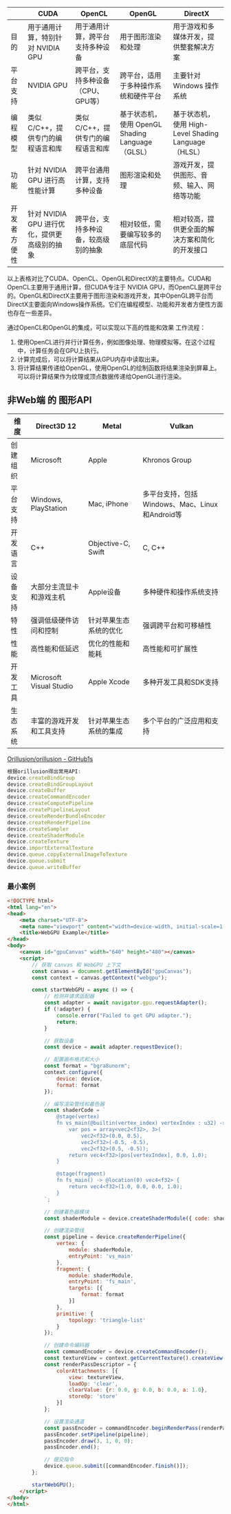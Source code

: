 
|        | CUDA                         | OpenCL               | OpenGL                                 | DirectX                                    |
| ------ | ---------------------------- | -------------------- | -------------------------------------- | ------------------------------------------ |
| 目的     | 用于通用计算，特别针对 NVIDIA GPU       | 用于通用计算，跨平台支持多种设备     | 用于图形渲染和处理                              | 用于游戏和多媒体开发，提供整套解决方案                        |
| 平台支持   | NVIDIA GPU                   | 跨平台，支持多种设备（CPU、GPU等） | 跨平台，适用于多种操作系统和硬件平台                     | 主要针对 Windows 操作系统                          |
| 编程模型   | 类似 C/C++，提供专门的编程语言和库         | 类似 C/C++，提供专门的编程语言和库 | 基于状态机，使用 OpenGL Shading Language（GLSL） | 基于状态机，使用 High-Level Shading Language（HLSL） |
| 功能     | 针对 NVIDIA GPU 进行高性能计算        | 跨平台通用计算，支持多种设备       | 图形渲染和处理                                | 游戏开发，提供图形、音频、输入、网络等功能                      |
| 开发者方便性 | 针对 NVIDIA GPU 进行优化，提供更高级别的抽象 | 跨平台，支持多种设备，较高级别的抽象   | 相对较低，需要编写较多的底层代码                       | 相对较高，提供更全面的解决方案和简化的开发接口                    |

以上表格对比了CUDA、OpenCL、OpenGL和DirectX的主要特点。CUDA和OpenCL主要用于通用计算，但CUDA专注于 NVIDIA GPU，而OpenCL是跨平台的。OpenGL和DirectX主要用于图形渲染和游戏开发，其中OpenGL跨平台而DirectX主要面向Windows操作系统。它们在编程模型、功能和开发者方便性方面也存在一些差异。

通过OpenCL和OpenGL的集成，可以实现以下高的性能和效果 工作流程：
1. 使用OpenCL进行并行计算任务，例如图像处理、物理模拟等。在这个过程中，计算任务会在GPU上执行。
2. 计算完成后，可以将计算结果从GPU内存中读取出来。
3. 将计算结果传递给OpenGL，使用OpenGL的绘制函数将结果渲染到屏幕上。可以将计算结果作为纹理或顶点数据传递给OpenGL进行渲染。
## 非Web端 的 图形API
| 维度       | Direct3D 12 | Metal       | Vulkan      |
|------------|-------------|-------------|-------------|
| 创建组织   | Microsoft   | Apple       | Khronos Group |
| 平台支持   | Windows, PlayStation | Mac, iPhone | 多平台支持，包括Windows、Mac、Linux和Android等 |
| 开发语言   | C++         | Objective-C, Swift | C, C++      |
| 设备支持   | 大部分主流显卡和游戏主机 | Apple设备    | 多种硬件和操作系统支持 |
| 特性       | 强调低级硬件访问和控制 | 针对苹果生态系统的优化 | 强调跨平台和可移植性 |
| 性能       | 高性能和低延迟    | 优化的性能和能耗  | 高性能和可扩展性    |
| 开发工具   | Microsoft Visual Studio | Apple Xcode | 多种开发工具和SDK支持 |
| 生态系统     | 丰富的游戏开发和工具支持 | 针对苹果生态系统的集成 | 多个平台的广泛应用和支持 |

[Orillusion/orillusion - GitHub1s](https://github1s.com/Orillusion/orillusion)
```js 
根据orillusion得出常用API:
device.createBindGroup
device.createBindGroupLayout
device.createBuffer
device.createCommandEncoder
device.createComputePipeline
device.createPipelineLayout
device.createRenderBundleEncoder
device.createRenderPipeline
device.createSampler
device.createShaderModule
device.createTexture
device.importExternalTexture
device.queue.copyExternalImageToTexture
device.queue.submit
device.queue.writeBuffer
```
### 最小案例
```html
<!DOCTYPE html>
<html lang="en">
<head>
    <meta charset="UTF-8">
    <meta name="viewport" content="width=device-width, initial-scale=1.0">
    <title>WebGPU Example</title>
</head>
<body>
    <canvas id="gpuCanvas" width="640" height="480"></canvas>
    <script>
        // 获取 canvas 和 WebGPU 上下文
        const canvas = document.getElementById("gpuCanvas");
        const context = canvas.getContext("webgpu");

        const startWebGPU = async () => {
            // 检测并请求适配器
            const adapter = await navigator.gpu.requestAdapter();
            if (!adapter) {
                console.error("Failed to get GPU adapter.");
                return;
            }

            // 获取设备
            const device = await adapter.requestDevice();

            // 配置画布格式和大小
            const format = "bgra8unorm";
            context.configure({
                device: device,
                format: format
            });

            // 编写渲染管线和着色器
            const shaderCode = `
                @stage(vertex)
                fn vs_main(@builtin(vertex_index) vertexIndex : u32) -> @builtin(position) vec4<f32> {
                    var pos = array<vec2<f32>, 3>(
                        vec2<f32>(0.0, 0.5),
                        vec2<f32>(-0.5, -0.5),
                        vec2<f32>(0.5, -0.5));
                    return vec4<f32>(pos[vertexIndex], 0.0, 1.0);
                }

                @stage(fragment)
                fn fs_main() -> @location(0) vec4<f32> {
                    return vec4<f32>(1.0, 0.0, 0.0, 1.0);
                }
            `;

            // 创建着色器模块
            const shaderModule = device.createShaderModule({ code: shaderCode });

            // 创建渲染管线
            const pipeline = device.createRenderPipeline({
                vertex: {
                    module: shaderModule,
                    entryPoint: 'vs_main'
                },
                fragment: {
                    module: shaderModule,
                    entryPoint: 'fs_main',
                    targets: [{
                        format: format
                    }]
                },
                primitive: {
                    topology: 'triangle-list'
                }
            });

            // 创建命令编码器
            const commandEncoder = device.createCommandEncoder();
            const textureView = context.getCurrentTexture().createView();
            const renderPassDescriptor = {
                colorAttachments: [{
                    view: textureView,
                    loadOp: 'clear',
                    clearValue: {r: 0.0, g: 0.0, b: 0.0, a: 1.0},
                    storeOp: 'store'
                }]
            };

            // 设置渲染通道
            const passEncoder = commandEncoder.beginRenderPass(renderPassDescriptor);
            passEncoder.setPipeline(pipeline);
            passEncoder.draw(3, 1, 0, 0);
            passEncoder.end();

            // 提交指令
            device.queue.submit([commandEncoder.finish()]);
        };

        startWebGPU();
    </script>
</body>
</html>
```
